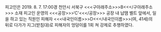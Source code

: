 피고인은 2019. 8. 7. 17:00경 천안시 서북구 <<<구아래주소>>>B<<</구아래주소>>> 소재 피고인 운영의 <<<공장>>>‘C'<<</공장>>> 공장 내 납땜 벨트 앞에서, 일을 하고 있는 직원인 피해자 <<<내국인이름>>>D<<</내국인이름>>>(여, 41세)의 뒤로 다가가 지그(받침대)로 피해자의 엉덩이를 1회 쳐 강제로 추행하였다.